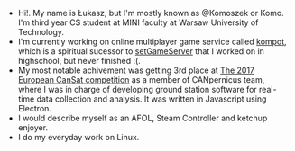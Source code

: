- Hi!. My name is Łukasz, but I'm mostly known as @Komoszek or Komo. I'm third year CS student at MINI faculty at Warsaw University of Technology.
- I'm currently working on online multiplayer game service called [kompot](https://github.com/Komoszek/kompot), which is a spiritual sucessor to [setGameServer](https://github.com/Komoszek/setGameServer) that I worked on in highschool, but never finished :(.
- My most notable achivement was getting 3rd place at [The 2017 European CanSat competition](https://www.esa.int/Education/CanSat/The_2017_European_CanSat_Competition_winners_are) as a member of CANpernicus team, where I was in charge of developing ground station software for real-time data collection and analysis. It was written in Javascript using Electron.
- I would describe myself as an AFOL, Steam Controller and ketchup enjoyer.
- I do my everyday work on Linux.
<!---
Komoszek/Komoszek is a ✨ special ✨ repository because its `README.md` (this file) appears on your GitHub profile.
You can click the Preview link to take a look at your changes.
--->
